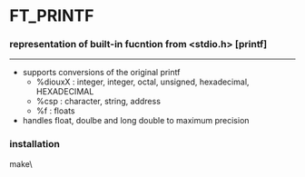 # **FT_PRINTF**

### representation of built-in fucntion from <stdio.h> [printf]
<hr>

* supports conversions of the original printf
  * %diouxX : integer, integer, octal, unsigned, hexadecimal, HEXADECIMAL
  * %csp : character, string, address
  * %f : floats
* handles float, doulbe and long double to maximum precision

### installation
make\
